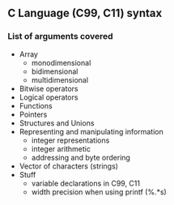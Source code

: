 ## C Language (C99, C11) syntax

### List of arguments covered

* Array
  * monodimensional
  * bidimensional
  * multidimensional
* Bitwise operators
* Logical operators
* Functions
* Pointers
* Structures and Unions
* Representing and manipulating information
  * integer representations
  * integer arithmetic
  * addressing and byte ordering
* Vector of characters (strings)
* Stuff
  * variable declarations in C99, C11
  * width precision when using printf (%.*s)
